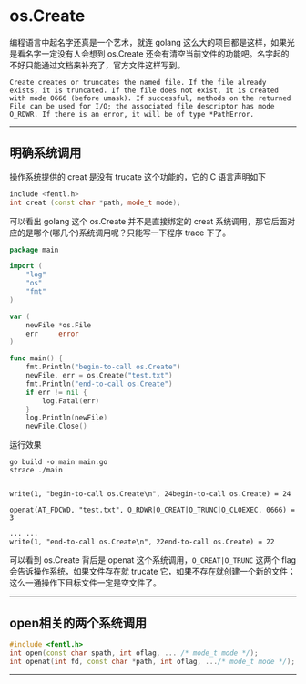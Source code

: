 # os.Create

编程语言中起名字还真是一个艺术，就连 golang 这么大的项目都是这样，如果光是看名字一定没有人会想到 os.Create 还会有清空当前文件的功能吧。名字起的不好只能通过文档来补充了，官方文件这样写到。

```
Create creates or truncates the named file. If the file already exists, it is truncated. If the file does not exist, it is created with mode 0666 (before umask). If successful, methods on the returned File can be used for I/O; the associated file descriptor has mode O_RDWR. If there is an error, it will be of type *PathError.
```

---


## 明确系统调用
操作系统提供的 creat 是没有 trucate 这个功能的，它的 C 语言声明如下
```c++
include <fentl.h>
int creat (const char *path, mode_t mode);
```
可以看出 golang 这个 os.Create 并不是直接绑定的 creat 系统调用，那它后面对应的是哪个(哪几个)系统调用呢？只能写一下程序 trace 下了。

```go
package main

import (
    "log"
    "os"
    "fmt"
)

var (
    newFile *os.File
    err     error
)

func main() {
    fmt.Println("begin-to-call os.Create")
    newFile, err = os.Create("test.txt")
    fmt.Println("end-to-call os.Create")
    if err != nil {
        log.Fatal(err)
    }
    log.Println(newFile)
    newFile.Close()

```

运行效果
```
go build -o main main.go
strace ./main 


write(1, "begin-to-call os.Create\n", 24begin-to-call os.Create) = 24

openat(AT_FDCWD, "test.txt", O_RDWR|O_CREAT|O_TRUNC|O_CLOEXEC, 0666) = 3

... ...
write(1, "end-to-call os.Create\n", 22end-to-call os.Create) = 22
```
可以看到 os.Create 背后是 openat 这个系统调用，`O_CREAT|O_TRUNC` 这两个 flag 会告诉操作系统，如果文件存在就 trucate 它，如果不存在就创建一个新的文件；这么一通操作下目标文件一定是空文件了。

---

## open相关的两个系统调用 
```c++
#include <fentl.h>
int open(const char spath, int oflag, ... /* mode_t mode */);
int openat(int fd, const char *path, int oflag, .../* mode_t mode */);
```

---
